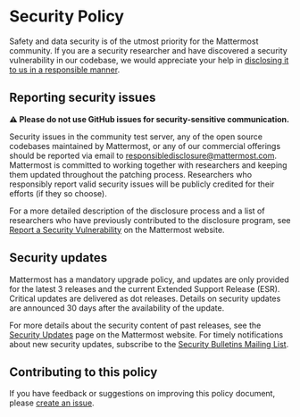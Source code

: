# Security Policy

Safety and data security is of the utmost priority for the Mattermost community. If you are a security researcher and have discovered a security vulnerability in our codebase, we would appreciate your help in [disclosing it to us in a responsible manner](https://mattermost.com/security-vulnerability-report/).

## Reporting security issues

**⚠️ Please do not use GitHub issues for security-sensitive communication.**

Security issues in the community test server, any of the open source codebases maintained by Mattermost, or any of our commercial offerings should be reported via email to [responsibledisclosure@mattermost.com](mailto:responsibledisclosure@mattermost.com). Mattermost is committed to working together with researchers and keeping them updated throughout the patching process. Researchers who responsibly report valid security issues will be publicly credited for their efforts (if they so choose).

For a more detailed description of the disclosure process and a list of researchers who have previously contributed to the disclosure program, see [Report a Security Vulnerability](https://mattermost.com/security-vulnerability-report/) on the Mattermost website.

## Security updates

Mattermost has a mandatory upgrade policy, and updates are only provided for the latest 3 releases and the current Extended Support Release (ESR). Critical updates are delivered as dot releases. Details on security updates are announced 30 days after the availability of the update.

For more details about the security content of past releases, see the [Security Updates](https://mattermost.com/security-updates/) page on the Mattermost website. For timely notifications about new security updates, subscribe to the [Security Bulletins Mailing List](https://mattermost.com/security-updates/#sign-up).

## Contributing to this policy

If you have feedback or suggestions on improving this policy document, please [create an issue](https://github.com/mattermost/openops/issues/new/choose).
